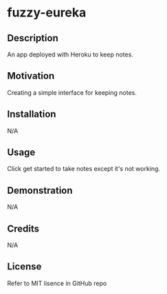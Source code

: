 # fuzzy-eureka

## Description
An app deployed with Heroku to keep notes.

## Motivation
Creating a simple interface for keeping notes.

## Installation
N/A

## Usage
Click get started to take notes except it's not working.

## Demonstration
N/A

## Credits
N/A

## License
Refer to MIT lisence in GitHub repo